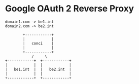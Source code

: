 # Google OAuth 2 Reverse Proxy



    domain1.com -> be1.int
    domain2.com -> be2.int

            +------------+
            |            |
            |   conci    |
            |            |
            +------------+
                /     \
    +------------+  +------------+
    |            |  |            |
    |   be1.int  |  |   be2.int  |
    |            |  |            |
    +------------+  +------------+
